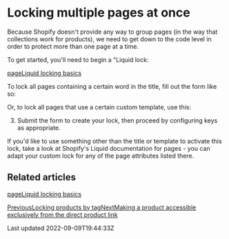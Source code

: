 # Locking multiple pages at once

Because Shopify doesn't provide any way to group pages (in the way that collections work for products), we need to get down to the code level in order to protect more than one page at a time.

To get started, you'll need to begin a "Liquid lock:

[pageLiquid locking basics](/tutorials/more/liquid-locking-basics)

To lock all pages containing a certain word in the title, fill out the form like so:

Or, to lock all pages that use a certain custom template, use this:

3. Submit the form to create your lock, then proceed by configuring keys as appropriate.

If you'd like to use something other than the title or template to activate this lock, take a look at Shopify's Liquid documentation for pages - you can adapt your custom lock for any of the page attributes listed there.

## Related articles
[pageLiquid locking basics](/tutorials/more/liquid-locking-basics)

[PreviousLocking products by tag](/tutorials/more/locking-products-by-tag)[NextMaking a product accessible exclusively from the direct product link](/tutorials/more/making-a-product-accessible-exclusively-from-the-direct-product-link)

Last updated 2022-09-09T19:44:33Z